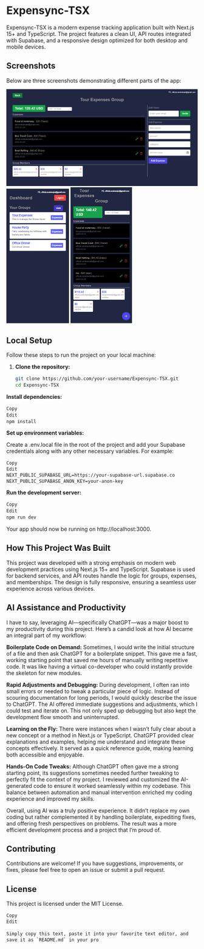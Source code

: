 # Expensync-TSX

Expensync-TSX is a modern expense tracking application built with Next.js 15+ and TypeScript. The project features a clean UI, API routes integrated with Supabase, and a responsive design optimized for both desktop and mobile devices.

## Screenshots

Below are three screenshots demonstrating different parts of the app:

![Dashboard Screen](/public/ss1.PNG)
![Group Details Screen](/public/ss2.PNG)
![Mobile View / Add Expense](/public/ss3.PNG)

## Local Setup

Follow these steps to run the project on your local machine:

1. **Clone the repository:**

   ```bash
   git clone https://github.com/your-username/Expensync-TSX.git
   cd Expensync-TSX
   ```
**Install dependencies:**

```bash
Copy
Edit
npm install
```
**Set up environment variables:**

Create a .env.local file in the root of the project and add your Supabase credentials along with any other necessary variables. For example:
```env
Copy
Edit
NEXT_PUBLIC_SUPABASE_URL=https://your-supabase-url.supabase.co
NEXT_PUBLIC_SUPABASE_ANON_KEY=your-anon-key
```
**Run the development server:**

```bash
Copy
Edit
npm run dev
```
Your app should now be running on http://localhost:3000.

## How This Project Was Built
This project was developed with a strong emphasis on modern web development practices using Next.js 15+ and TypeScript. Supabase is used for backend services, and API routes handle the logic for groups, expenses, and memberships. The design is fully responsive, ensuring a seamless user experience across various devices.

## AI Assistance and Productivity
I have to say, leveraging AI—specifically ChatGPT—was a major boost to my productivity during this project. Here’s a candid look at how AI became an integral part of my workflow:

**Boilerplate Code on Demand:**
Sometimes, I would write the initial structure of a file and then ask ChatGPT for a boilerplate snippet. This gave me a fast, working starting point that saved me hours of manually writing repetitive code. It was like having a virtual co-developer who could instantly provide the skeleton for new modules.

**Rapid Adjustments and Debugging:**
During development, I often ran into small errors or needed to tweak a particular piece of logic. Instead of scouring documentation for long periods, I would quickly describe the issue to ChatGPT. The AI offered immediate suggestions and adjustments, which I could test and iterate on. This not only sped up debugging but also kept the development flow smooth and uninterrupted.

**Learning on the Fly:**
There were instances when I wasn’t fully clear about a new concept or a method in Next.js or TypeScript. ChatGPT provided clear explanations and examples, helping me understand and integrate these concepts effectively. It served as a quick reference guide, making learning both accessible and enjoyable.

**Hands-On Code Tweaks:**
Although ChatGPT often gave me a strong starting point, its suggestions sometimes needed further tweaking to perfectly fit the context of my project. I reviewed and customized the AI-generated code to ensure it worked seamlessly within my codebase. This balance between automation and manual intervention enriched my coding experience and improved my skills.

Overall, using AI was a truly positive experience. It didn’t replace my own coding but rather complemented it by handling boilerplate, expediting fixes, and offering fresh perspectives on problems. The result was a more efficient development process and a project that I’m proud of.

## Contributing
Contributions are welcome! If you have suggestions, improvements, or fixes, please feel free to open an issue or submit a pull request.

## License
This project is licensed under the MIT License.

```vbnet
Copy
Edit

Simply copy this text, paste it into your favorite text editor, and save it as `README.md` in your pro
```
